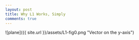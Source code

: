 ```yaml
---
layout: post
title: Why L1 Works, Simply
comments: true
---
```


![plane]({{ site.url }}/assets/L1-fig0.png "Vector on the y-axis")
